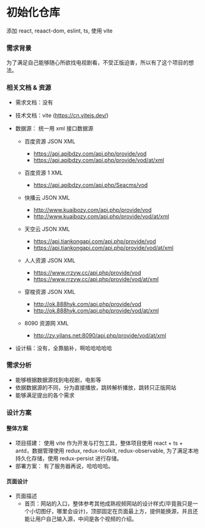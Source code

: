 # 初始化仓库

添加 react, reaact-dom, eslint, ts, 使用 vite

### 需求背景

为了满足自己能够随心所欲找电视剧看，不受正版迫害，所以有了这个项目的想法。

### 相关文档 & 资源

- 需求文档：没有
- 技术文档：vite (https://cn.vitejs.dev/)
- 数据源：
  统一用 xml 接口数据源

  - 百度资源 JSON XML
    - https://api.apibdzy.com/api.php/provide/vod
    - https://api.apibdzy.com/api.php/provide/vod/at/xml
  - 百度资源 1 XML
    - https://api.apibdzy.com/api.php/Seacms/vod
  - 快播云 JSON XML
    - http://www.kuaibozy.com/api.php/provide/vod
    - http://www.kuaibozy.com/api.php/provide/vod/at/xml
  - 天空云 JSON XML
    - https://api.tiankongapi.com/api.php/provide/vod
    - https://api.tiankongapi.com/api.php/provide/vod/at/xml
  - 人人资源 JSON XML
    - https://www.rrzyw.cc/api.php/provide/vod
    - https://www.rrzyw.cc/api.php/provide/vod/at/xml
  - 穿梭资源 JSON XML
    - http://ok.888hyk.com/api.php/provide/vod
    - http://ok.888hyk.com/api.php/provide/vod/at/xml
  - 8090 资源网 XML

    - http://zy.yilans.net:8090/api.php/provide/vod/at/xml

  <!-- - 365 影视 XML (会跳转新页面打开)
    - http://video.365tx.com/api.php/provide/vod/at/xml -->

- 设计稿：没有，全靠脑补，啊哈哈哈哈哈

### 需求分析

- 能够根据数据源找到电视剧，电影等
- 依据数据源的不同，分为直接播放，跳转解析播放，跳转只正版网站
- 能够满足提出的各个需求

### 设计方案

#### 整体方案

- 项目搭建：
  使用 vite 作为开发与打包工具，整体项目使用 react + ts + antd，数据管理使用 redux, redux-toolkit, redux-observable, 为了满足本地持久化存储，使用 redux-persist 进行存储。
- 部署方案：
  有了服务器再说，哈哈哈哈。

#### 页面设计

- 页面描述
  - 首页：网站的入口，整体参考其他成熟视频网站的设计样式(毕竟我只是一个小切图仔，哪里会设计)，顶部固定在页面最上方，提供能换源，并且还能让用户自己输入源，中间是各个视频的介绍。
